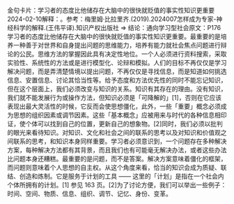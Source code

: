 

金句卡片：学习者的态度比他储存在大脑中的很快就贬值的事实性知识更重要2024-02-10解释：。参考：梅里姆·比拉里齐.(2019).2024007怎样成为专家-神经科学的解释.(王伟平译).知识产权出版社 => 结论：通向学习型社会原文：P176学习者的态度比他储存在大脑中的很快就贬值的事实性知识更重要。最重要的是培养一种善于对世界和自身提出问题的思维能力，培养有能力就社会焦点问题进行辩论的公民。思维方法的掌握因此具有决定性地位。一个人必须进行资料搜索，采取实验性、系统性的方法或是进行模型化、论辩和模拟。人们的目标不再仅仅是学习解决问题，而是弄清楚情境以提出问题，不再仅仅是寻找信息，而是知道如何挑选信息、安置信息、讨论其恰当性等。给予态度和方法优先性的同时不能忘记知识，但在这个层面上，我们必须改变与知识的关系。知识有其存在的理由。没有知识，我们就不能发展行为或操作方法，但知识必须是「可降解的」[1]，否则在它应该表现出最大灵活性的时候，它反而会使思想僵化，此外，一些「重要」概念必须成为思想的组织因素或调节因素。这些「基本概念」应被用来与时代的各种信息相印证，使个体可以找到自己的位置，更新自己的想象物。[2]同时，我们必须以批判的眼光来看待知识。对知识、文化和社会之间的联系的思考以及对知识和价值观之间联系的思考，和知识本身同样重要。学习者必须意识到，一个问题存在多种解决方案，每种解决方法都有其背景，而且我们也有可能毫无解决办法，或者这些办法比问题本身还糟糕。最重要的是问题，而不是答案。解决方案意味着僵化的框架，而问题则意味着个人思想的自主权。从这个角度来看，恰当的知识会成为质疑、联结、创造和炼制。它是服务于计划的工具 —— 这里的「计划」是指在一个社会内个体所拥有的计划。[1] 参见 163 页。[2]为了讨论方便，我们可以举出一些例子：时间、空间、物质、信息、组织、调节、记忆、身份、变革。